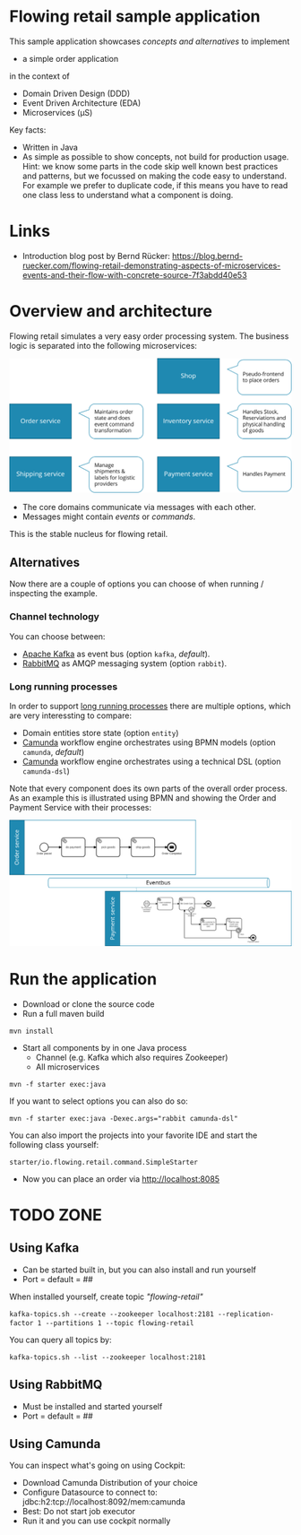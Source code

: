 # Flowing retail sample application

This sample application showcases *concepts and alternatives* to implement

* a simple order application

in the context of

* Domain Driven Design (DDD)
* Event Driven Architecture (EDA)
* Microservices (µS)

Key facts:

* Written in Java
* As simple as possible to show concepts, not build for production usage. Hint: we know some parts in the code skip well known best practices and patterns, but we focussed on making the code easy to understand. For example we prefer to duplicate code, if this means you have to read one class less to understand what a component is doing.

# Links

* Introduction blog post by Bernd Rücker: https://blog.bernd-ruecker.com/flowing-retail-demonstrating-aspects-of-microservices-events-and-their-flow-with-concrete-source-7f3abdd40e53

# Overview and architecture

Flowing retail simulates a very easy order processing system. The business logic is separated into the following microservices:

![Microservices](docs/services.png)

* The core domains communicate via messages with each other.
* Messages might contain *events* or *commands*.

This is the stable nucleus for flowing retail.

## Alternatives

Now there are a couple of options you can choose of when running / inspecting the example. 

### Channel technology

You can choose between:

* [Apache Kafka](http://kafka.apache.org/) as event bus (option ```kafka```, *default*).
* [RabbitMQ](https://www.rabbitmq.com/) as AMQP messaging system (option ```rabbit```).

### Long running processes

In order to support [long running processes](xxx) there are multiple options, which are very interessting to compare:

* Domain entities store state (option ```entity```)
* [Camunda](http://camunda.org/) workflow engine orchestrates using BPMN models (option ```camunda```, *default*)
* [Camunda](http://camunda.org/) workflow engine orchestrates using a technical DSL (option ```camunda-dsl```)

Note that every component does its own parts of the overall order process. As an example this is illustrated using BPMN and showing the Order and Payment Service with their processes:

![Events and Commands](docs/bpmn.png)


# Run the application

* Download or clone the source code
* Run a full maven build

```
mvn install
```

* Start all components by in one Java process
    * Channel (e.g. Kafka which also requires Zookeeper)
    * All microservices

```
mvn -f starter exec:java
```

If you want to select options you can also do so:

```
mvn -f starter exec:java -Dexec.args="rabbit camunda-dsl"
```

You can also import the projects into your favorite IDE and start the following class yourself:

```
starter/io.flowing.retail.command.SimpleStarter
```

* Now you can place an order via [http://localhost:8085](http://localhost:8085)

# TODO ZONE

## Using Kafka

* Can be started built in, but you can also install and run yourself
* Port = default = ## 

When installed yourself, create topic *"flowing-retail"*

```
kafka-topics.sh --create --zookeeper localhost:2181 --replication-factor 1 --partitions 1 --topic flowing-retail
```

You can query all topics by: 

```
kafka-topics.sh --list --zookeeper localhost:2181
```

## Using RabbitMQ

* Must be installed and started yourself
* Port = default = ##

## Using Camunda

You can inspect what's going on using Cockpit:

* Download Camunda Distribution of your choice
* Configure Datasource to connect to: jdbc:h2:tcp://localhost:8092/mem:camunda
* Best: Do not start job executor
* Run it and you can use cockpit normally

